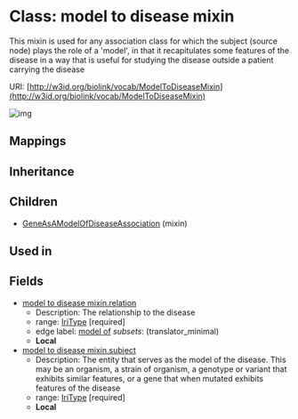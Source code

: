 # Class: model to disease mixin


This mixin is used for any association class for which the subject (source node) plays the role of a 'model', in that it recapitulates some features of the disease in a way that is useful for studying the disease outside a patient carrying the disease

URI: [http://w3id.org/biolink/vocab/ModelToDiseaseMixin](http://w3id.org/biolink/vocab/ModelToDiseaseMixin)

![img](http://yuml.me/diagram/nofunky;dir:TB/class/\[GeneAsAModelOfDiseaseAssociation]uses%20-.->\[ModelToDiseaseMixin|subject:iri_type;relation:iri_type])
## Mappings

## Inheritance

## Children

 * [GeneAsAModelOfDiseaseAssociation](GeneAsAModelOfDiseaseAssociation.md) (mixin) 
## Used in

## Fields

 * [model to disease mixin.relation](model_to_disease_mixin_relation.md)
    * Description: The relationship to the disease
    * range: [IriType](IriType.md) [required]
    * edge label: [model of](model_of.md) *subsets*: (translator_minimal)
    * __Local__
 * [model to disease mixin.subject](model_to_disease_mixin_subject.md)
    * Description: The entity that serves as the model of the disease. This may be an organism, a strain of organism, a genotype or variant that exhibits similar features, or a gene that when mutated exhibits features of the disease
    * range: [IriType](IriType.md) [required]
    * __Local__
